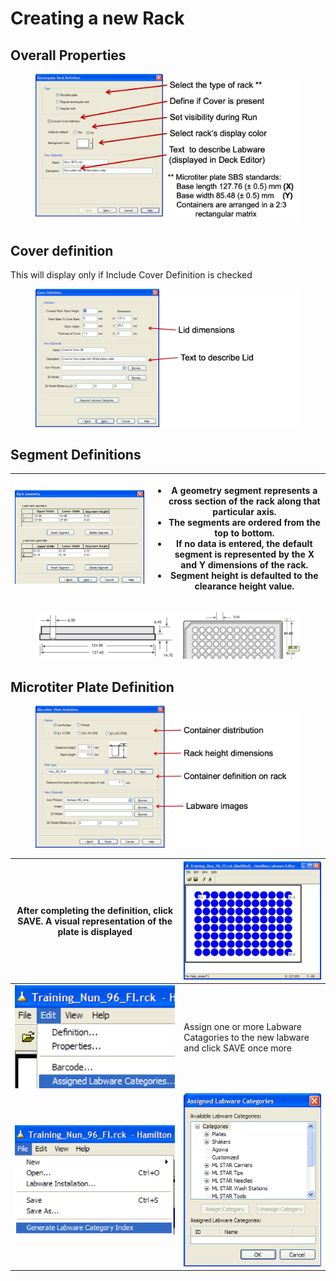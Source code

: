 # Creating a new Rack

## Overall Properties

<figure><img src="../../.gitbook/assets/image (116) (1) (1).png" alt=""><figcaption></figcaption></figure>

## Cover definition

This will display only if Include Cover Definition is checked

<figure><img src="../../.gitbook/assets/image (118) (1) (1).png" alt=""><figcaption></figcaption></figure>

## Segment Definitions



| <img src="../../.gitbook/assets/image (120) (1) (1).png" alt="" data-size="original"> | <ul><li>A geometry segment represents a cross section of the rack along that particular axis.</li><li>The segments are ordered from the top to bottom.</li><li>If no data is entered, the default segment is represented by the X and Y dimensions of the rack.</li><li>Segment height is defaulted to the clearance height value.</li></ul> |
| ------------------------------------------------------------------------------------- | -------------------------------------------------------------------------------------------------------------------------------------------------------------------------------------------------------------------------------------------------------------------------------------------------------------------------------------------- |

<figure><img src="../../.gitbook/assets/image (121) (1) (1).png" alt=""><figcaption></figcaption></figure>

## Microtiter Plate Definition

<figure><img src="../../.gitbook/assets/image (122) (1) (1).png" alt=""><figcaption></figcaption></figure>



| After completing the definition, click SAVE. A visual representation of the plate is displayed | <img src="../../.gitbook/assets/image (124) (1) (1).png" alt="" data-size="original"> |
| ---------------------------------------------------------------------------------------------- | ------------------------------------------------------------------------------------- |
| <img src="../../.gitbook/assets/image (126) (1) (1).png" alt="" data-size="original">          | Assign one or more Labware Catagories to the new labware and click SAVE once more     |
| <img src="../../.gitbook/assets/image (129) (1) (1).png" alt="" data-size="original">          | <img src="../../.gitbook/assets/image (128) (1) (1).png" alt="" data-size="original"> |
